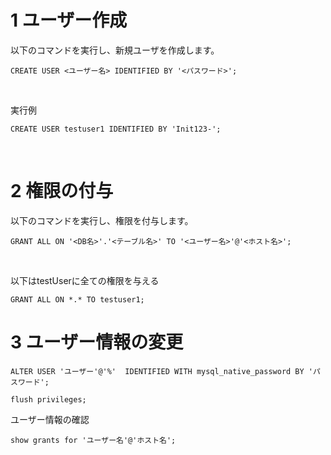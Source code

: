 # 1 ユーザー作成

以下のコマンドを実行し、新規ユーザを作成します。

```
CREATE USER <ユーザー名> IDENTIFIED BY '<パスワード>';
```

<br>


実行例

```
CREATE USER testuser1 IDENTIFIED BY 'Init123-';
```


<br>

# 2 権限の付与

以下のコマンドを実行し、権限を付与します。

```
GRANT ALL ON '<DB名>'.'<テーブル名>' TO '<ユーザー名>'@'<ホスト名>';
```

<br>

以下はtestUserに全ての権限を与える

```
GRANT ALL ON *.* TO testuser1;
```

# 3 ユーザー情報の変更



```
ALTER USER 'ユーザー'@'%'  IDENTIFIED WITH mysql_native_password BY 'パスワード';
```


```
flush privileges;
```


ユーザー情報の確認

```
show grants for 'ユーザー名'@'ホスト名';
```
